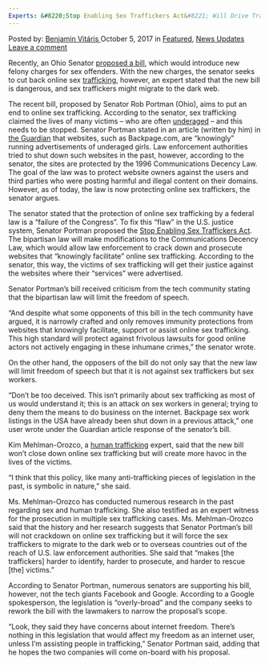 ```yaml
---
Experts: &#8220;Stop Enabling Sex Traffickers Act&#8221; Will Drive Traffickers Toward the DarkWeb
---
```

<article class="post-listing post-22948 post type-post status-publish format-standard has-post-thumbnail hentry 
 tag-experts">
<div class="post-inner">
<span>Posted by: <a href="https://www.deepdotweb.com/author/benjaminvi/" title="">Benjamin Vitáris </a></span>
<span>October 5, 2017</span>
<span>in <a href="https://www.deepdotweb.com/category/deepdot-news/" rel="category tag">Featured</a>, <a href="https://www.deepdotweb.com/category/news-updates/" rel="category tag">News Updates</a></span>
<span><a href="https://www.deepdotweb.com/2017/10/05/new-bill-to-clamp-down-on-online/#respond">Leave a comment</a></span>


<p>Recently, an Ohio Senator <a href="http://www.wdtv.com/content/news/Sex-trafficking-internet-crackdown-proposal-446552313.html">proposed a bill</a>, which would introduce new felony charges for sex offenders. With the new charges, the senator seeks to cut back online sex <a href="https://www.deepdotweb.com/2017/09/11/15-year-old-school-boy-arrested-darknet-drug-trafficking/">trafficking</a>, however, an expert stated that the new bill is dangerous, and sex traffickers might migrate to the dark web.</p>
<p>The recent bill, proposed by Senator Rob Portman (Ohio), aims to put an end to online sex trafficking. According to the senator, sex trafficking claimed the lives of many victims &#8211; who are often <a href="https://www.deepdotweb.com/2017/04/09/german-abused-underaged-girls-shared-content-dark-web/">underaged</a> &#8211; and this needs to be stopped. Senator Portman stated in an article (written by him) in <a href="https://www.theguardian.com/commentisfree/2017/sep/19/stop-sex-trafficking-bill-rob-porter">the Guardian</a> that websites, such as Backpage.com, are “knowingly” running advertisements of underaged girls. Law enforcement authorities tried to shut down such websites in the past, however, according to the senator, the sites are protected by the 1996 Communications Decency Law. The goal of the law was to protect website owners against the users and third parties who were posting harmful and illegal content on their domains. However, as of today, the law is now protecting online sex traffickers, the senator argues.</p>
<p>The senator stated that the protection of online sex trafficking by a federal law is a “failure of the Congress”. To fix this “flaw” in the U.S. justice system, Senator Portman proposed the <a href="https://www.portman.senate.gov/public/index.cfm/press-releases?ID=1FF6DB17-B7A2-4E70-B901-CA07E43065CB">Stop Enabling Sex Traffickers Act</a>. The bipartisan law will make modifications to the Communications Decency Law, which would allow law enforcement to crack down and prosecute websites that “knowingly facilitate” online sex trafficking. According to the senator, this way, the victims of sex trafficking will get their justice against the websites where their “services” were advertised.</p>
<p>Senator Portman’s bill received criticism from the tech community stating that the bipartisan law will limit the freedom of speech.</p>
<p>“And despite what some opponents of this bill in the tech community have argued, it is narrowly crafted and only removes immunity protections from websites that knowingly facilitate, support or assist online sex trafficking. This high standard will protect against frivolous lawsuits for good online actors not actively engaging in these inhumane crimes,” the senator wrote.</p>
<p>On the other hand, the opposers of the bill do not only say that the new law will limit freedom of speech but that it is not against sex traffickers but sex workers.</p>
<p>“Don&#8217;t be too deceived. This isn&#8217;t primarily about sex trafficking as most of us would understand it; this is an attack on sex workers in general; trying to deny them the means to do business on the internet. Backpage sex work listings in the USA have already been shut down in a previous attack,” one user wrote under the Guardian article response of the senator’s bill.</p>
<p>Kim Mehlman-Orozco, a <a href="https://www.deepdotweb.com/2017/01/18/darpa-fight-human-trafficking/">human trafficking</a> expert, said that the new bill won’t close down online sex trafficking but will create more havoc in the lives of the victims.</p>
<p>“I think that this policy, like many anti-trafficking pieces of legislation in the past, is symbolic in nature,” she said.</p>
<p>Ms. Mehlman-Orozco has conducted numerous research in the past regarding sex and human trafficking. She also testified as an expert witness for the prosecution in multiple sex trafficking cases. Ms. Mehlman-Orozco said that the history and her research suggests that Senator Portman’s bill will not crackdown on online sex trafficking but it will force the sex traffickers to migrate to the dark web or to overseas countries out of the reach of U.S. law enforcement authorities. She said that “makes [the traffickers] harder to identify, harder to prosecute, and harder to rescue [the] victims.”</p>
<p>According to Senator Portman, numerous senators are supporting his bill, however, not the tech giants Facebook and Google. According to a Google spokesperson, the legislation is “overly-broad” and the company seeks to rework the bill with the lawmakers to narrow the proposal’s scope.</p>
<p>“Look, they said they have concerns about internet freedom. There’s nothing in this legislation that would affect my freedom as an internet user, unless I’m assisting people in trafficking,” Senator Portman said, adding that he hopes the two companies will come on-board with his proposal.</p>
</div>
<span style="display:none"><a href="https://www.deepdotweb.com/tag/experts/" rel="tag">experts</a></span> <span style="display:none" class="updated">2017-10-05</span>
<div style="display:none" class="vcard author" itemprop="author" itemscope itemtype="http://schema.org/Person"><strong class="fn" itemprop="name"><a href="https://www.deepdotweb.com/author/benjaminvi/" title="Posts by Benjamin Vitáris" rel="author">Benjamin Vitáris</a></strong></div>
</div>
</article>


